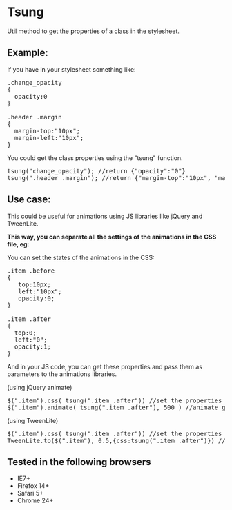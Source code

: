 Tsung
=====

Util method to get the properties of a class in the stylesheet.

Example:
--------

If you have in your stylesheet something like:

<pre>
.change_opacity
{
  opacity:0
}

.header .margin
{
  margin-top:"10px";
  margin-left:"10px";
}
</pre>

You could get the class properties using the "tsung" function.

<pre>
tsung("change_opacity"); //return {"opacity":"0"}
tsung(".header .margin"); //return {"margin-top":"10px", "margin-left":"10px"}
</pre>

Use case:
--------
This could be useful for animations using JS libraries like jQuery and TweenLite.

__This way, you can separate all the settings of the animations in the CSS file, eg:__

You can set the states of the animations in the CSS:

<pre>
.item .before
{
   top:10px;
   left:"10px";
   opacity:0;
}

.item .after
{
  top:0;
  left:"0";
  opacity:1;
}
</pre>

And in your JS code, you can get these properties and pass them as parameters to the animations libraries.

(using jQuery animate)
<pre>
$(".item").css( tsung(".item .after")) //set the properties before animating
$(".item").animate( tsung(".item .after"), 500 ) //animate getting the properties of the class 'after'
</pre>

(using TweenLite)
<pre>
$(".item").css( tsung(".item .after")) //set the properties before animating
TweenLite.to($(".item"), 0.5,{css:tsung(".item .after")}) //animate getting the properties of the class 'after'
</pre>

Tested in the following browsers
---------------

* IE7+
* Firefox 14+
* Safari 5+
* Chrome 24+
